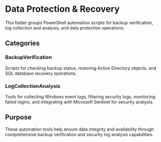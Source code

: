 # Data Protection & Recovery

This folder groups PowerShell automation scripts for backup verification, log collection and analysis, and data protection operations.

## Categories

### BackupVerification
Scripts for checking backup status, restoring Active Directory objects, and SQL database recovery operations.

### LogCollectionAnalysis
Tools for collecting Windows event logs, filtering security logs, monitoring failed logins, and integrating with Microsoft Sentinel for security analysis.

## Purpose
These automation tools help ensure data integrity and availability through comprehensive backup verification and security log analysis capabilities.